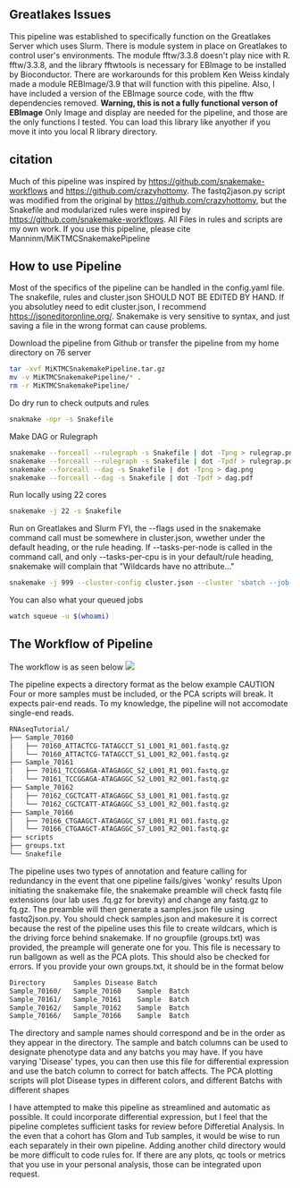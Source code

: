 ## Greatlakes Issues
This pipeline was established to specifically function on the Greatlakes Server which uses Slurm. There is module system in place on Greatlakes to control user's environments. The module fftw/3.3.8 doesn't play nice with R. fftw/3.3.8, and the library fftwtools is necessary for EBImage to be installed by Bioconductor. There are workarounds for this problem Ken Weiss kindaly made a module REBImage/3.9 that will function with this pipeline. Also, I have included a version of the EBImage source code, with the fftw dependencies removed. **Warning, this is not a fully functional verson of EBImage** Only Image and display are needed for the pipeline, and those are the only functions I tested. You can load this library like anyother if you move it into you local R library directory.
## citation
Much of this pipeline was inspired by https://github.com/snakemake-workflows and https://github.com/crazyhottomy. The fastq2jason.py script was modified from the original by https://github.com/crazyhottomy, but the Snakefile and modularized rules were inspired by https://github.com/snakemake-workflows. All Files in rules and scripts are my own work. If you use this pipeline, please cite Manninm/MiKTMCSnakemakePipeline

## How to use Pipeline
Most of the specifics of the pipeline can be handled in the config.yaml file. The snakefile, rules and cluster.json SHOULD NOT BE EDITED BY HAND. If you absolutley need to edit cluster.json, I recommend https://jsoneditoronline.org/. Snakemake is very sensitive to syntax, and just saving a file in the wrong format can cause problems.

Download the pipeline from Github or transfer the pipeline from my home directory on 76 server

```bash
tar -xvf MiKTMCSnakemakePipeline.tar.gz
mv -v MiKTMCSnakemakePipeline/* .
rm -r MiKTMCSnakemakePipeline/
```

Do dry run to check outputs and rules

```bash
snakmake -npr -s Snakefile
```
Make DAG or Rulegraph
```bash
snakemake --forceall --rulegraph -s Snakefile | dot -Tpng > rulegrap.png
snakemake --forceall --rulegraph -s Snakefile | dot -Tpdf > rulegrap.pdf
snakemake --forceall --dag -s Snakefile | dot -Tpng > dag.png
snakemake --forceall --dag -s Snakefile | dot -Tpdf > dag.pdf
```
Run locally using 22 cores
```bash
snakemake -j 22 -s Snakefile
```
Run on Greatlakes and Slurm
FYI, the --flags used in the snakemake command call must be somewhere in cluster.json, wwether under the default heading, or the rule heading. If --tasks-per-node is called in the command call, and only --tasks-per-cpu is in your default/rule heading, snakemake will complain that "Wildcards have no attribute..."

```bash 
snakemake -j 999 --cluster-config cluster.json --cluster 'sbatch --job-name {cluster.job-name} --ntasks-per-node {cluster.ntasks-per-node} --cpus-per-task {threads} --mem-per-cpu {cluster.mem-per-cpu} --partition {cluster.partition} --time {cluster.time} --mail-user {cluster.mail-user} --mail-type {cluster.mail-type} --error {cluster.error} --output {cluster.output}'
```
You can also what your queued jobs 
```bash
watch squeue -u $(whoami)
```
## The Workflow of Pipeline
The workflow is as seen below
![](rulegraph.png)

The pipeline expects a directory format as the below example
CAUTION Four or more samples must be included, or the PCA scripts will break. It expects pair-end reads. To my knowledge, the pipeline will not accomodate single-end reads.
```bash
RNAseqTutorial/
├── Sample_70160
│   ├── 70160_ATTACTCG-TATAGCCT_S1_L001_R1_001.fastq.gz
│   └── 70160_ATTACTCG-TATAGCCT_S1_L001_R2_001.fastq.gz
├── Sample_70161
│   ├── 70161_TCCGGAGA-ATAGAGGC_S2_L001_R1_001.fastq.gz
│   └── 70161_TCCGGAGA-ATAGAGGC_S2_L001_R2_001.fastq.gz
├── Sample_70162
│   ├── 70162_CGCTCATT-ATAGAGGC_S3_L001_R1_001.fastq.gz
│   └── 70162_CGCTCATT-ATAGAGGC_S3_L001_R2_001.fastq.gz
├── Sample_70166
│   ├── 70166_CTGAAGCT-ATAGAGGC_S7_L001_R1_001.fastq.gz
│   └── 70166_CTGAAGCT-ATAGAGGC_S7_L001_R2_001.fastq.gz
├── scripts
├── groups.txt
└── Snakefile
```
The pipeline uses two types of annotation and feature calling for redundancy in the event that one pipeline fails/gives 'wonky' results
Upon initiating the snakemake file, the snakemake preamble will check fastq file extensions (our lab uses .fq.gz for brevity) and change any fastq.gz to fq.gz. The preamble will then generate a samples.json file using fastq2json.py. You should check samples.json and makesure it is correct because the rest of the pipeline uses this file to create wildcars, which is the driving force behind snakemake.
If no groupfile (groups.txt) was provided, the preample will generate one for you. This file is necessary to run ballgown as well as the PCA plots. This should also be checked for errors. If you provide your own groups.txt, it should be in the format below
```bash
Directory       Samples Disease Batch
Sample_70160/   Sample_70160    Sample  Batch
Sample_70161/   Sample_70161    Sample  Batch
Sample_70162/   Sample_70162    Sample  Batch
Sample_70166/   Sample_70166    Sample  Batch
```
The directory and sample names should correspond and be in the order as they appear in the directory. The sample and batch columns can be used to designate phenotype data and any batchs you may have. If you have varying 'Disease' types, you can then use this file for differential expression and use the batch column to correct for batch affects. The PCA plotting scripts will plot Disease types in different colors, and different Batchs with different shapes

I have attempted to make this pipeline as streamlined and automatic as possible. It could incorporate differential expression, but I feel that the pipeline completes sufficient tasks for review before Differetial Analysis. In the even that a cohort has Glom and Tub samples, it would be wise to run each separately in their own pipeline. Adding another child directory would be more difficult to code rules for. If there are any plots, qc tools or metrics that you use in your personal analysis, those can be integrated upon request.
